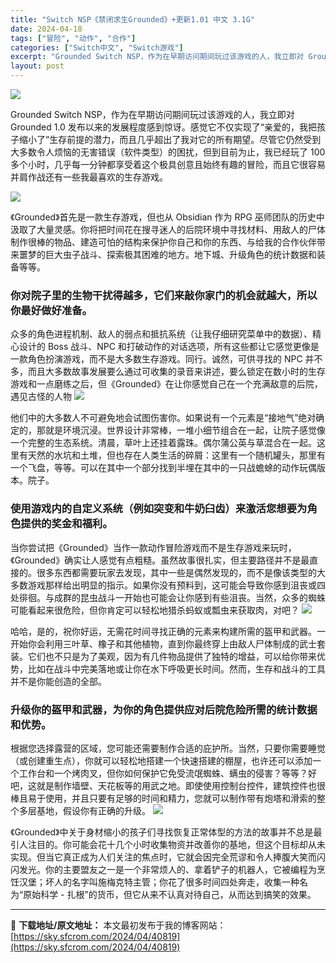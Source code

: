 ```yaml
---
title: "Switch NSP《禁闭求生Grounded》+更新1.01 中文 3.1G"
date: 2024-04-18
tags: ["冒险", "动作", "合作"]
categories: ["Switch中文", "Switch游戏"]
excerpt: "Grounded Switch NSP，作为在早期访问期间玩过该游戏的人，我立即对 Grounded 1.0 发布以来的发展程度感到惊讶。感觉它不仅实现了“亲爱的，我把孩子缩小了”生存前提的潜力，而且几乎超出了我对它的所有期望。尽管它仍然受到大多数令人烦恼的无害错误（软件类型）的困扰，但到目前为止，&hellip;"
layout: post
---
```


<img class="aligncenter" src="https://sky.sfcrom.com/wp-content/uploads/2024/04/20240418080008-30337.jpeg" />

Grounded Switch NSP，作为在早期访问期间玩过该游戏的人，我立即对 Grounded 1.0 发布以来的发展程度感到惊讶。感觉它不仅实现了“亲爱的，我把孩子缩小了”生存前提的潜力，而且几乎超出了我对它的所有期望。尽管它仍然受到大多数令人烦恼的无害错误（软件类型）的困扰，但到目前为止，我已经玩了 100 多个小时，几乎每一分钟都享受着这个极具创意且始终有趣的冒险，而且它很容易并肩作战还有一些我最喜欢的生存游戏。

<img src="https://sky.sfcrom.com/wp-content/uploads/2024/04/20240418080010-8d3c7.jpeg" />

《Grounded》首先是一款生存游戏，但也从 Obsidian 作为 RPG 巫师团队的历史中汲取了大量灵感。你将把时间花在搜寻迷人的后院环境中寻找材料、用敌人的尸体制作很棒的物品、建造可怕的结构来保护你自己和你的东西、与给我的合作伙伴带来噩梦的巨大虫子战斗、探索极其困难的地方。地下城、升级角色的统计数据和装备等等。
<h3>你对院子里的生物干扰得越多，它们来敲你家门的机会就越大，所以你最好做好准备。</h3>
众多的角色进程机制、敌人的弱点和抵抗系统（让我仔细研究菜单中的数据）、精心设计的 Boss 战斗、NPC 和打破动作的对话选项，所有这些都让它感觉更像是一款角色扮演游戏，而不是大多数生存游戏。同行。诚然，可供寻找的 NPC 并不多，而且大多数故事发展要么通过可收集的录音来讲述，要么锁定在数小时的生存游戏和一点磨练之后，但《Grounded》在让你感觉自己在一个充满敌意的后院，遇见古怪的人物

<img src="https://sky.sfcrom.com/wp-content/uploads/2024/04/20240418080010-59a62.jpeg" />

他们中的大多数人不可避免地会试图伤害你。如果说有一个元素是“接地气”绝对确定的，那就是环境沉浸。世界设计非常棒，一堆小细节组合在一起，让院子感觉像一个完整的生态系统。清晨，草叶上还挂着露珠。偶尔蒲公英与草混合在一起。这里有天然的水坑和土堆，但也存在人类生活的碎屑：这里有一个随机罐头，那里有一个飞盘，等等。可以在其中一个部分找到半埋在其中的一只战蟾蜍的动作玩偶版本。院子。
<h3>使用游戏内的自定义系统（例如突变和牛奶臼齿）来激活您想要为角色提供的奖金和福利。</h3>
当你尝试把《Grounded》当作一款动作冒险游戏而不是生存游戏来玩时，《Grounded》确实让人感觉有点粗糙。虽然故事很扎实，但主要路径并不是最直接的。很多东西都需要玩家去发现，其中一些是偶然发现的，而不是像该类型的大多数游戏那样给出明显的指示。如果你没有预料到，这可能会导致你感到沮丧或四处徘徊。与成群的昆虫战斗一开始也可能会让你感到有些沮丧。当然，众多的蜘蛛可能看起来很危险，但你肯定可以轻松地猎杀蚂蚁或瓢虫来获取肉，对吧？

<img src="https://sky.sfcrom.com/wp-content/uploads/2024/04/20240418080011-d9eb8.jpeg" />

哈哈，是的，祝你好运，无需花时间寻找正确的元素来构建所需的盔甲和武器。一开始你会利用三叶草、橡子和其他植物，直到你最终穿上由敌人尸体制成的武士套装。它们也不只是为了美观，因为有几件物品提供了独特的增益，可以给你带来优势，比如在战斗中完美落地或让你在水下呼吸更长时间。然而，生存和战斗的工具并不是你能创造的全部。
<h3>升级你的盔甲和武器，为你的角色提供应对后院危险所需的统计数据和优势。</h3>
根据您选择露营的区域，您可能还需要制作合适的庇护所。当然，只要你需要睡觉（或创建重生点），你就可以轻松地搭建一个快速搭建的棚屋，也许还可以添加一个工作台和一个烤肉叉，但你如何保护它免受流氓蜘蛛、螨虫的侵害？等等？好吧，这就是制作墙壁、天花板等的用武之地。即使使用控制台控件，建筑控件也很棒且易于使用，并且只要有足够的时间和精力，您就可以制作带有炮塔和滑索的整个多层基地，假设你有正确的升级。

<img src="https://sky.sfcrom.com/wp-content/uploads/2024/04/20240418080011-a3ed7.jpeg" />

《Grounded》中关于身材缩小的孩子们寻找恢复正常体型的方法的故事并不总是最引人注目的。你可能会花十几个小时收集物资并改善你的基地，但这个目标却从未实现。但当它真正成为人们关注的焦点时，它就会因完全荒谬和令人捧腹大笑而闪闪发光。你的主要盟友之一是一个非常烦人的、拿着铲子的机器人，它被编程为烹饪汉堡；坏人的名字叫施梅克特主管；你花了很多时间四处奔走，收集一种名为“原始科学 - 扎根”的货币，但它从来不认真对待自己，从而达到搞笑的效果。

---
📖 **下载地址/原文地址：** 本文最初发布于我的博客网站：[https://sky.sfcrom.com/2024/04/40819](https://sky.sfcrom.com/2024/04/40819)

